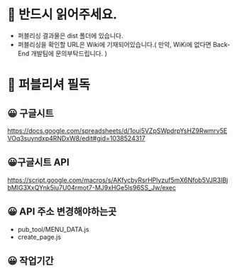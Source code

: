 # 🚨 반드시 읽어주세요.
- 퍼블리싱 결과물은 dist 폴더에 있습니다.
- 퍼블리싱을 확인할 URL은 Wiki에 기재되어있습니다.( 만약, WiKi에 없다면 Back-End 개발팀에 문의부탁드립니다. )


# 🌈 퍼블리셔 필독

## 😀 구글시트
https://docs.google.com/spreadsheets/d/1oui5VZpSWpdrpYsHZ9Rwmrv5EVOq3suyndxp4RNDxW8/edit#gid=1038524317


## 😀구글시트 API
https://script.google.com/macros/s/AKfycbyRsrHPlyzuf5mX6Nfob5VJR3IBjbMIG3XxQYnk5iu7U04rmot7-MJ9xHGe5ls96SS_Jw/exec


## 😀 API 주소 변경해야하는곳
- pub_tool/MENU_DATA.js
- create_page.js

## 😀 작업기간

